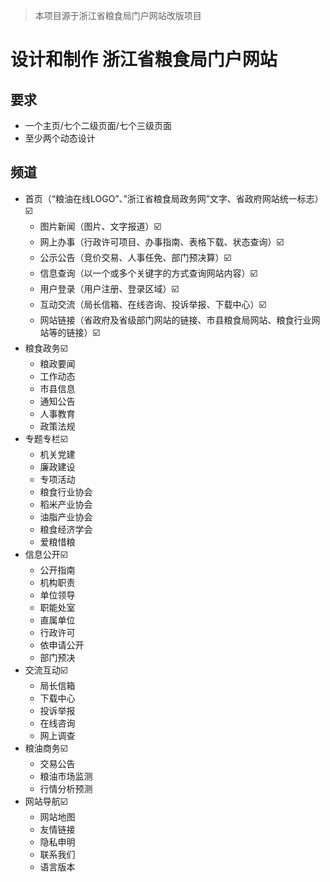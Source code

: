 > 本项目源于浙江省粮食局门户网站改版项目

# 设计和制作 浙江省粮食局门户网站

## 要求

- 一个主页/七个二级页面/七个三级页面
- 至少两个动态设计

## 频道

- 首页（“粮油在线LOGO”、”浙江省粮食局政务网”文字、省政府网站统一标志）☑️
  - 图片新闻（图片、文字报道）☑️
  - 网上办事（行政许可项目、办事指南、表格下载、状态查询）☑️
  - 公示公告（竞价交易、人事任免、部门预决算）☑️
  - 信息查询（以一个或多个关键字的方式查询网站内容）☑️
  - 用户登录（用户注册、登录区域）☑️
  - 互动交流（局长信箱、在线咨询、投诉举报、下载中心）☑️
  - 网站链接（省政府及省级部门网站的链接、市县粮食局网站、粮食行业网站等的链接）☑️
- 粮食政务☑️
  - 粮政要闻
  - 工作动态
  - 市县信息
  - 通知公告
  - 人事教育
  - 政策法规
- 专题专栏☑️
  - 机关党建
  - 廉政建设
  - 专项活动
  - 粮食行业协会
  - 稻米产业协会
  - 油脂产业协会
  - 粮食经济学会
  - 爱粮惜粮
- 信息公开☑️
  - 公开指南
  - 机构职责
  - 单位领导
  - 职能处室
  - 直属单位
  - 行政许可
  - 依申请公开
  - 部门预决
- 交流互动☑️
  - 局长信箱
  - 下载中心
  - 投诉举报
  - 在线咨询
  - 网上调查
- 粮油商务☑️
  - 交易公告
  - 粮油市场监测
  - 行情分析预测
- 网站导航☑️
  - 网站地图
  - 友情链接
  - 隐私申明
  - 联系我们
  - 语言版本